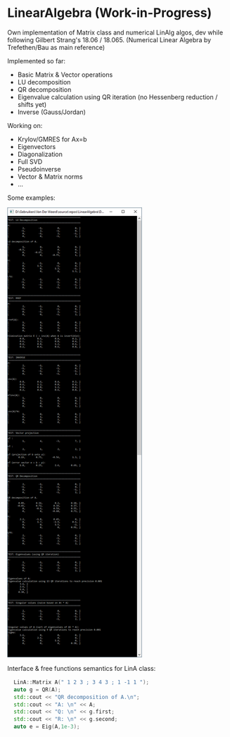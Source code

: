 # LinearAlgebra (Work-in-Progress)
Own implementation of Matrix class and numerical LinAlg algos, dev while following Gilbert Strang's 18.06 / 18.065.
(Numerical Linear Algebra by Trefethen/Bau as main reference)

Implemented so far:
* Basic Matrix & Vector operations
* LU decomposition
* QR decomposition
* Eigenvalue calculation using QR iteration (no Hessenberg reduction / shifts yet)
* Inverse (Gauss/Jordan)

Working on:
* Krylov/GMRES for Ax=b
* Eigenvectors
* Diagonalization
* Full SVD
* Pseudoinverse
* Vector & Matrix norms
* ...

Some examples:

![Tests](LinAlg_tests.png)

Interface & free functions semantics for LinA class:
```cpp
  LinA::Matrix A(" 1 2 3 ; 3 4 3 ; 1 -1 1 ");
  auto g = QR(A);
  std::cout << "QR decomposition of A.\n";
  std::cout << "A: \n" << A;
  std::cout << "Q: \n" << g.first;
  std::cout << "R: \n" << g.second;
  auto e = Eig(A,1e-3);
```
